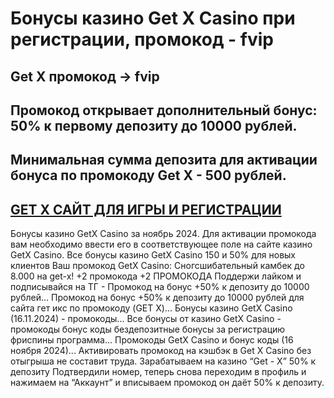 # Бонусы казино Get X Casino при регистрации, промокод - fvip

## Get X промокод → fvip

## Промокод открывает дополнительный бонус: 50% к первому депозиту до 10000 рублей. 

## Минимальная сумма депозита для активации бонуса по промокоду Get X - 500 рублей. 

## [GET X САЙТ ДЛЯ ИГРЫ И РЕГИСТРАЦИИ](https://linkcasino.ru/get-x)


Бонусы казино GetX Casino за ноябрь 2024. Для активации промокода вам необходимо ввести его в соответствующее поле на сайте казино GetX Casino.
Все бонусы казино GetX Casino 150 и 50% для новых клиентов Ваш промокод GetX Casino: Сногсшибательный камбек до 8.000 на get-x! +2 промокода +2 ПРОМОКОДА Поддержи лайком и подписывайся на ТГ -
Промокод на бонус +50% к депозиту до 10000 рублей...
Промокод на бонус +50% к депозиту до 10000 рублей для сайта гет икс по промокоду (GET X)...
Бонусы казино GetX Casino (16.11.2024) - промокоды...
Все бонусы от казино GetX Casino - промокоды бонус коды бездепозитные бонусы за регистрацию фриспины программа...
Промокоды GetX Casino и бонус коды (16 ноября 2024)...
Активировать промокод на кэшбэк в Get X Casino без отыгрыша не составит труда.
Зарабатываем на казино “Get - X” 50% к депозиту Подтвердили номер, теперь снова переходим в профиль и нажимаем на “Аккаунт” и вписываем промокод он даёт 50% к депозиту.
